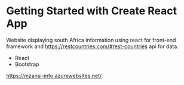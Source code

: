 # Getting Started with Create React App

 Website displaying south Africa information using react for front-end framework and https://restcountries.com/#rest-countries api for data.
 
- React
- Bootstrap


https://mzansi-info.azurewebsites.net/

